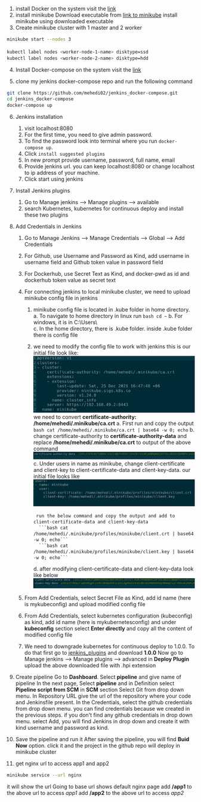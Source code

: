 1. install Docker on the system
visit the [link](https://docs.docker.com/get-docker/)
2. install minikube
Download executable from [link to minikube](https://github.com/kubernetes/minikube/releases/)
install minikube using downloaded executable
3. Create minikube cluster with 1 master and 2 worker
```bash
minikube start --nodes 3

kubectl label nodes <worker-node-1-name> disktype=ssd
kubectl label nodes <worker-node-2-name> disktype=hdd
```
4. Install Docker-compose on the system
visit the [link](https://docs.docker.com/compose/install/)

5. clone my jenkins docker-compose repo and run the following command
```bash
git clone https://github.com/mehedi02/jenkins_docker-compose.git
cd jenkins_docker-compose
docker-compose up
```
6. Jenkins installation
    1. visit localhost:8080
    2. For the first time, you need to give admin password.
    3. To find the password look into terminal where you run `docker-compose up`.
    4. Click `install suggested plugins`
    5. In new prompt provide username, password, full name, email
    6. Provide jenkins url. you can keep localhost:8080 or change localhost to ip address of your machine.
    7. Click start using jenkins

7. Install Jenkins plugins
    1. Go to Manage jenkins --> Manage plugins --> available
    2. search Kubernetes, kubernetes for continuous deploy and install these two plugins

8. Add Credentials in Jenkins
    1. Go to Manage Jenkins --> Manage Credentials --> Global --> Add Credentials
    2. For Github, use Username and Password as Kind, add username in username field and Github token value in password field
    3. For Dockerhub, use Secret Text as Kind, and docker-pwd as id and dockerhub token value as secret text
    4. For connecting jenkins to local minikube cluster, we need to upload minikube config file in jenkins
        1. minikube config file is located in .kube folder in home directory.
            a. To navigate to home directory in linux run ```bash cd ~```
            b. For windows, it is in C:\Users\\<username>\
            c. In the home directory, there is .kube folder. inside .kube folder there is config file
        
        2. we need to modify the config file to work with jenkins
            this is our initial file look like:
            ![certificate-authority](photo/minikube_certificate_authority.png)
            we need to convert **certificate-authority: /home/mehedi/.minikube/ca.crt**
            a. First run and copy the output
                ```bash cat /home/mehedi/.minikube/ca.crt | base64 -w 0; echo```
            b. change certificate-authority to **certificate-authority-data** and
                replace **/home/mehedi/.minikube/ca.crt** to output of the above command
                ![modified_ca_auth_data](photo/ca_auth_data.png)
            c. Under users in name as minikube, change client-certificate and client-key to 
                client-certificate-data and client-key-data.
                our initial file looks like
                ![minikube_client](photo/minikube_client.png)

                run the below command and copy the output and add to client-certificate-data and client-key-data
                 ```bash cat /home/mehedi/.minikube/profiles/minikube/client.crt | base64 -w 0; echo```
                 ```bash cat /home/mehedi/.minikube/profiles/minikube/client.key | base64 -w 0; echo```
            d. after modifying client-certificate-data and client-key-data look like below
            ![modify_minikube_client](photo/minikube_client-data.png)


    5. From Add Credentials, select Secret File as Kind, add id name (here is mykubeconfig) and upload modified config file
    6. From Add Credentials, select kubernetes configuration (kubeconfig) as kind, add id name (here is mykubernetesconfig) and under **kubeconfig** section select **Enter directly** and copy all the content of modified config file
    7. We need to downgrade kubernetes for continuous deploy to 1.0.0. To do that first go to [jenkins_plugins](https://plugins.jenkins.io/kubernetes-cd/#releases) and download **1.0.0**
    Now go to Manage jenkins --> Manage plugins --> advanced
    in **Deploy Plugin** upload the above downloaded file with .hpi extension

9. Create pipeline
Go to **Dashboard**. Select **pipeline** and give name of pipeline
In the next page, Select **pipeline** and in Definition select **Pipeline script from SCM** in **SCM** section Select Git from drop down menu. In Repository URL give the url of the repository where your code and Jenkinsfile present. In the Credentials, select the github credentials from drop down menu. you can find credentials because we created in the previous steps. if you don't find any github credentials in drop down menu. select Add, you will find Jenkins in drop down and create it with kind username and password as kind.

10. Save the pipeline and run it
After saving the pipeline, you will find **Buid Now** option. click it and the project in the github repo will deploy in minikube cluster




6. get nginx url to access app1 and app2
```bash
minikube service --url nginx
```
it will show the url
Going to base url shows default nginx page
add **/app1** to the above url to access *app1*
add **/app2** to the above url to access *app2*